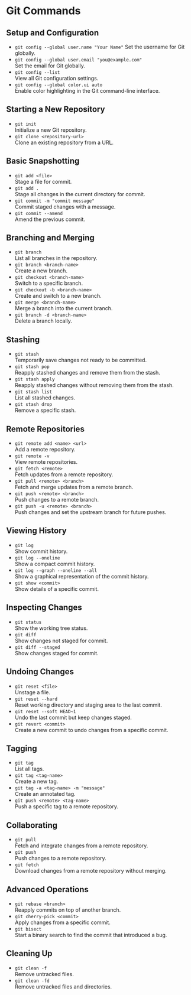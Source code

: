 # Git Commands

## Setup and Configuration
- ```git config --global user.name "Your Name"``` 
  Set the username for Git globally.
- ```git config --global user.email "you@example.com"```  
  Set the email for Git globally.
- `git config --list`  
  View all Git configuration settings.
- `git config --global color.ui auto`  
  Enable color highlighting in the Git command-line interface.

## Starting a New Repository
- `git init`  
  Initialize a new Git repository.
- `git clone <repository-url>`  
  Clone an existing repository from a URL.

## Basic Snapshotting
- `git add <file>`  
  Stage a file for commit.
- `git add .`  
  Stage all changes in the current directory for commit.
- `git commit -m "commit message"`  
  Commit staged changes with a message.
- `git commit --amend`  
  Amend the previous commit.

## Branching and Merging
- `git branch`  
  List all branches in the repository.
- `git branch <branch-name>`  
  Create a new branch.
- `git checkout <branch-name>`  
  Switch to a specific branch.
- `git checkout -b <branch-name>`  
  Create and switch to a new branch.
- `git merge <branch-name>`  
  Merge a branch into the current branch.
- `git branch -d <branch-name>`  
  Delete a branch locally.

## Stashing
- `git stash`  
  Temporarily save changes not ready to be committed.
- `git stash pop`  
  Reapply stashed changes and remove them from the stash.
- `git stash apply`  
  Reapply stashed changes without removing them from the stash.
- `git stash list`  
  List all stashed changes.
- `git stash drop`  
  Remove a specific stash.

## Remote Repositories
- `git remote add <name> <url>`  
  Add a remote repository.
- `git remote -v`  
  View remote repositories.
- `git fetch <remote>`  
  Fetch updates from a remote repository.
- `git pull <remote> <branch>`  
  Fetch and merge updates from a remote branch.
- `git push <remote> <branch>`  
  Push changes to a remote branch.
- `git push -u <remote> <branch>`  
  Push changes and set the upstream branch for future pushes.

## Viewing History
- `git log`  
  Show commit history.
- `git log --oneline`  
  Show a compact commit history.
- `git log --graph --oneline --all`  
  Show a graphical representation of the commit history.
- `git show <commit>`  
  Show details of a specific commit.

## Inspecting Changes
- `git status`  
  Show the working tree status.
- `git diff`  
  Show changes not staged for commit.
- `git diff --staged`  
  Show changes staged for commit.

## Undoing Changes
- `git reset <file>`  
  Unstage a file.
- `git reset --hard`  
  Reset working directory and staging area to the last commit.
- `git reset --soft HEAD~1`  
  Undo the last commit but keep changes staged.
- `git revert <commit>`  
  Create a new commit to undo changes from a specific commit.

## Tagging
- `git tag`  
  List all tags.
- `git tag <tag-name>`  
  Create a new tag.
- `git tag -a <tag-name> -m "message"`  
  Create an annotated tag.
- `git push <remote> <tag-name>`  
  Push a specific tag to a remote repository.

## Collaborating
- `git pull`  
  Fetch and integrate changes from a remote repository.
- `git push`  
  Push changes to a remote repository.
- `git fetch`  
  Download changes from a remote repository without merging.

## Advanced Operations
- `git rebase <branch>`  
  Reapply commits on top of another branch.
- `git cherry-pick <commit>`  
  Apply changes from a specific commit.
- `git bisect`  
  Start a binary search to find the commit that introduced a bug.

## Cleaning Up
- `git clean -f`  
  Remove untracked files.
- `git clean -fd`  
  Remove untracked files and directories.
